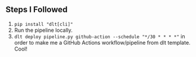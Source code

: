 ## Steps I Followed

1. `pip install "dlt[cli]"`
2. Run the pipeline locally.
3. `dlt deploy pipeline.py github-action --schedule "*/30 * * * *"` in order to make me a GitHub Actions workflow/pipeline from dlt template. Cool!
